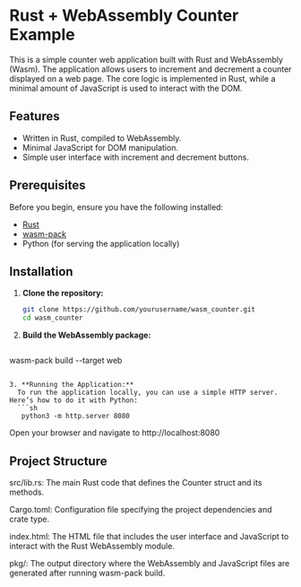 # Rust + WebAssembly Counter Example

This is a simple counter web application built with Rust and WebAssembly (Wasm). The application allows users to increment and decrement a counter displayed on a web page. The core logic is implemented in Rust, while a minimal amount of JavaScript is used to interact with the DOM.

## Features

- Written in Rust, compiled to WebAssembly.
- Minimal JavaScript for DOM manipulation.
- Simple user interface with increment and decrement buttons.

## Prerequisites

Before you begin, ensure you have the following installed:

- [Rust](https://www.rust-lang.org/tools/install)
- [wasm-pack](https://rustwasm.github.io/wasm-pack/installer/)
- Python (for serving the application locally)

## Installation

1. **Clone the repository:**

   ```sh
   git clone https://github.com/yourusername/wasm_counter.git
   cd wasm_counter
   ```
2. **Build the WebAssembly package:**
   ```sh
  wasm-pack build --target web
 ```

3. **Running the Application:**
   To run the application locally, you can use a simple HTTP server. Here’s how to do it with Python:
   ```sh
    python3 -m http.server 8080
   ```
 
   Open your browser and navigate to http://localhost:8080

## Project Structure

src/lib.rs: The main Rust code that defines the Counter struct and its methods.

Cargo.toml: Configuration file specifying the project dependencies and crate type.

index.html: The HTML file that includes the user interface and JavaScript to interact with the Rust WebAssembly module.

pkg/: The output directory where the WebAssembly and JavaScript files are generated after running wasm-pack build.
